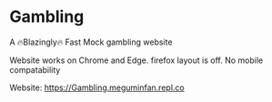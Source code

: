 # Gambling
A 🔥Blazingly🔥 Fast Mock gambling website 

Website works on Chrome and Edge.
firefox layout is off.
No mobile compatability

Website:
https://Gambling.meguminfan.repl.co
